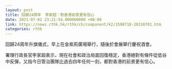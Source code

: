 ```yaml
---
layout: post
title: 回歸24周年　李家超︰對香港前景更有信心
date: 2021-07-01 23:21:54.000000000 +08:00
link: https://news.rthk.hk/rthk/ch/component/k2/1598718-20210701.htm
categories: rthk
---
```


回歸24周年升旗儀式，早上在金紫荊廣場舉行，隨後於會展舉行慶祝酒會。

署理行政長官李家超表示，現在社會和政治局面回復穩定，香港絕對有條件從低谷中反彈，又指今日管治團隊比過去四年任何一刻，都對香港的前景更有信心。
